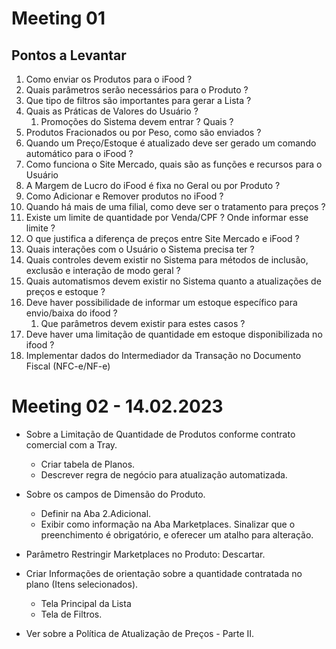 # Meeting 01

## Pontos a Levantar

1. Como enviar os Produtos para o iFood ?
2. Quais parâmetros serão necessários para o Produto ?
3. Que tipo de filtros são importantes para gerar a Lista ?
4. Quais as Práticas de Valores do Usuário ?
   1. Promoções do Sistema devem entrar ? Quais ?
5. Produtos Fracionados ou por Peso, como são enviados ?
6. Quando um Preço/Estoque é atualizado deve ser gerado um comando automático para o iFood ?
7. Como funciona o Site Mercado, quais são as funções e recursos para o Usuário
8. A Margem de Lucro do iFood é fixa no Geral ou por Produto ?
9. Como Adicionar e Remover produtos no iFood ?
10. Quando há mais de uma filial, como deve ser o tratamento para preços ?
11. Existe um limite de quantidade por Venda/CPF ? Onde informar esse limite ?
12. O que justifica a diferença de preços entre Site Mercado e iFood ?
13. Quais interações com o Usuário o Sistema precisa ter ?
14. Quais controles devem existir no Sistema para métodos de inclusão, exclusão e interação de modo geral ?
15. Quais automatismos devem existir no Sistema quanto a atualizações de preços e estoque ?
16. Deve haver possibilidade de informar um estoque específico para envio/baixa do ifood ?
    1. Que parâmetros devem existir para estes casos ?
17. Deve haver uma limitação de quantidade em estoque disponibilizada no ifood ?
18. Implementar dados do Intermediador da Transação no Documento Fiscal (NFC-e/NF-e)


# Meeting 02 - 14.02.2023

- Sobre a Limitação de Quantidade de Produtos conforme contrato comercial com a Tray.
	- Criar tabela de Planos.
	- Descrever regra de negócio para atualização automatizada. 
- Sobre os campos de Dimensão do Produto.
	- Definir na Aba 2.Adicional.
	- Exibir como informação na Aba Marketplaces. Sinalizar que o preenchimento é obrigatório, e oferecer um atalho para alteração. 
- Parâmetro Restringir Marketplaces no Produto: Descartar.
- Criar Informações de orientação sobre a quantidade contratada no plano (Itens selecionados).
	- Tela Principal da Lista
	- Tela de Filtros.

- Ver sobre a Política de Atualização de Preços - Parte II.